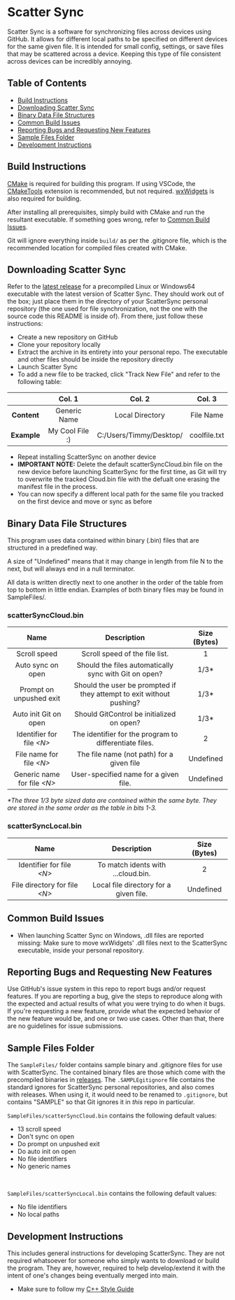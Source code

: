 # Scatter Sync
Scatter Sync is a software for synchronizing files across devices using GitHub. It allows for different local paths to be specified on different devices for the same given file. It is intended for small config, settings, or save files that may be scattered across a device. Keeping this type of file consistent across devices can be incredibly annoying.

## Table of Contents
- [Build Instructions](#build-instructions)
- [Downloading Scatter Sync](#downloading-scatter-sync)
- [Binary Data File Structures](#binary-data-file-structures)
- [Common Build Issues](#common-build-issues)
- [Reporting Bugs and Requesting New Features](#reporting-bugs-and-requesting-new-features)
- [Sample Files Folder](#sample-files-folder)
- [Development Instructions](#development-instructions)

## Build Instructions
[CMake](https://cmake.org/) is required for building this program. If using VSCode, the [CMakeTools](https://marketplace.visualstudio.com/items?itemName=ms-vscode.cmake-tools) extension is recommended, but not required. [wxWidgets](https://wxwidgets.org/) is also required for building.

After installing all prerequisites, simply build with CMake and run the resultant executable. If something goes wrong, refer to [Common Build Issues](#common-build-issues).

Git will ignore everything inside `build/` as per the .gitignore file, which is the recommended location for compiled files created with CMake.

## Downloading Scatter Sync
Refer to the [latest release](https://github.com/TehhX/ScatterSync/releases/latest) for a precompiled Linux or Windows64 executable with the latest version of Scatter Sync. They should work out of the box; just place them in the directory of your ScatterSync personal repository (the one used for file synchronization, not the one with the source code this README is inside of). From there, just follow these instructions:

* Create a new repository on GitHub
* Clone your repository locally
* Extract the archive in its entirety into your personal repo. The executable and other files should be inside the repository directly
* Launch Scatter Sync
* To add a new file to be tracked, click "Track New File" and refer to the following table:

|             |      Col. 1     |          Col. 2         |    Col. 3    |
|:-----------:|:---------------:|:-----------------------:|:------------:|
| **Content** |   Generic Name  |     Local Directory     |   File Name  |
| **Example** | My Cool File :) | C:/Users/Timmy/Desktop/ | coolfile.txt |

* Repeat installing ScatterSync on another device
* **IMPORTANT NOTE:** Delete the default scatterSyncCloud.bin file on the new device before launching ScatterSync for the first time, as Git will try to overwrite the tracked Cloud.bin file with the defualt one erasing the manifest file in the process.
* You can now specify a different local path for the same file you tracked on the first device and move or sync as before

## Binary Data File Structures
This program uses data contained within binary (.bin) files that are structured in a predefined way.

A size of "Undefined" means that it may change in length from file N to the next, but will always end in a null terminator.

All data is written directly next to one another in the order of the table from top to bottom in little endian. Examples of both binary files may be found in SampleFiles/.

### scatterSyncCloud.bin
|               Name               |                              Description                             | Size (Bytes) |
|:--------------------------------:|:--------------------------------------------------------------------:|:------------:|
|           Scroll speed           |                    Scroll speed of the file list.                    |       1      |
|         Auto sync on open        |         Should the files automatically sync with Git on open?        |      1/3*    |
|      Prompt on unpushed exit     | Should the user be prompted if they attempt to exit without pushing? |      1/3*    |
|       Auto init Git on open      |               Should GitControl be initialized on open?              |      1/3*    |
|    Identifier for file *\<N\>*   |        The identifier for the program to differentiate files.        |       2      |
|     File name for file *\<N\>*   |               The file name (not path) for a given file              |   Undefined  |
|   Generic name for file *\<N\>*  |                 User-specified name for a given file.                |   Undefined  |

*\*The three 1/3 byte sized data are contained within the same byte. They are stored in the same order as the table in bits 1-3.*

### scatterSyncLocal.bin
|               Name               |               Description               | Size (Bytes) |
|:--------------------------------:|:---------------------------------------:|:------------:|
|    Identifier for file *\<N\>*   |    To match idents with ...cloud.bin.   |       2      |
|  File directory for file *\<N\>* |  Local file directory for a given file. |   Undefined  |

## Common Build Issues
* When launching Scatter Sync on Windows, .dll files are reported missing: Make sure to move wxWidgets' .dll files next to the ScatterSync executable, inside your personal repository.

## Reporting Bugs and Requesting New Features
Use GitHub's issue system in this repo to report bugs and/or request features. If you are reporting a bug, give the steps to reproduce along with the expected and actual results of what you were trying to do when it bugs. If you're requesting a new feature, provide what the expected behavior of the new feature would be, and one or two use cases. Other than that, there are no guidelines for issue submissions.

## Sample Files Folder
The `SampleFiles/` folder contains sample binary and .gitignore files for use with ScatterSync. The contained binary files are those which come with the precompiled binaries in [releases](https://github.com/TehhX/ScatterSync/releases). The `.SAMPLEgitignore` file contains the standard ignores for ScatterSync personal repositories, and also comes with releases. When using it, it would need to be renamed to `.gitignore`, but contains "SAMPLE" so that Git ignores it in *this* repo in particular.

`SampleFiles/scatterSyncCloud.bin` contains the following default values:
* 13 scroll speed
* Don't sync on open
* Do prompt on unpushed exit
* Do auto init on open
* No file identifiers
* No generic names

<br>

`SampleFiles/scatterSyncLocal.bin` contains the following default values:
* No file identifiers
* No local paths

## Development Instructions
This includes general instructions for developing ScatterSync. They are not required whatsoever for someone who simply wants to download or build the program. They are, however, required to help develop/extend it with the intent of one's changes being eventually merged into main.

* Make sure to follow my [C++ Style Guide](https://github.com/TehhX/TehhX/blob/main/CPP_STYLEGUIDE.md)
